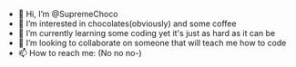- 👋 Hi, I’m @SupremeChoco
- 👀 I’m interested in chocolates(obviously) and some coffee
- 🌱 I’m currently learning some coding yet it's just as hard as it can be
- 💞️ I’m looking to collaborate on someone that will teach me how to code
- 📫 How to reach me: (No no no-)

<!---
SupremeChoco/SupremeChoco is a ✨ special ✨ repository because its `README.md` (this file) appears on your GitHub profile.
You can click the Preview link to take a look at your changes.
--->
